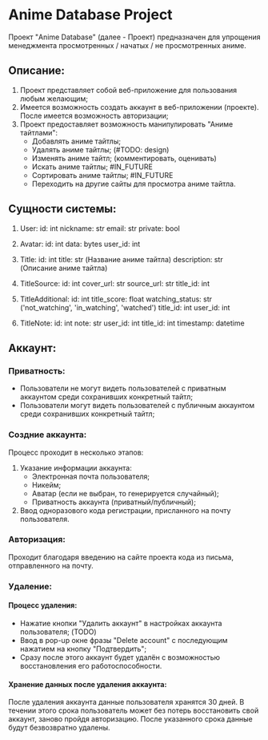 # Anime Database Project
Проект "Anime Database" (далее - Проект) предназначен для упрощения менеджмента просмотренных / начатых / не просмотренных аниме.

## Описание:
1. Проект представляет собой веб-приложение для пользования любым желающим;
2. Имеется возможность создать аккаунт в веб-приложении (проекте). После имеется возможность авторизации;
3. Проект предоставляет возможность манипулировать "Аниме тайтлами":
    - Добавлять аниме тайтлы;
    - Удалять аниме тайтлы;  (#TODO: design)
    - Изменять аниме тайтл;  (комментировать, оценивать)
    - Искать аниме тайтлы;  #IN_FUTURE
    - Сортировать аниме тайтлы;  #IN_FUTURE
    - Переходить на другие сайты для просмотра аниме тайтла.


## Сущности системы:

1. User:
    id: int
    nickname: str
    email: str
    private: bool

2. Avatar:
    id: int
    data: bytes
    user_id: int

3. Title:
    id: int
    title: str (Название аниме тайтла)
    description: str (Описание аниме тайтла)

4. TitleSource:
    id: int
    cover_url: str
    source_url: str
    title_id: int

5. TitleAdditional:
    id: int
    title_score: float
    watching_status: str ('not_watching', 'in_watching', 'watched')
    title_id: int
    user_id: int

6. TitleNote:
    id: int
    note: str
    user_id: int
    title_id: int
    timestamp: datetime


## Аккаунт:

### Приватность:
- Пользователи не могут видеть пользователей с приватным аккаунтом среди сохранивших конкретный тайтл;
- Пользователи могут видеть пользователей с публичным аккаунтом среди сохранивших конкретный тайтл;


### Создние аккаунта:
Процесс проходит в несколько этапов:
1. Указание информации аккаунта:
    - Электронная почта пользователя;
    - Никейм;
    - Аватар (если не выбран, то генерируется случайный);
    - Приватность аккаунта (приватный/публичный);
2. Ввод одноразового кода регистрации, присланного на почту пользователя.


### Авторизация:
Проходит благодаря введению на сайте проекта кода из письма, отправленного на почту.


### Удаление:

#### Процесс удаления:
- Нажатие кнопки "Удалить аккаунт" в настройках аккаунта пользователя; (TODO)
- Ввод в pop-up окне фразы "Delete <nikname> account" с последующим нажатием на кнопку "Подтвердить";
- Сразу после этого аккаунт будет удалён с возможностью восстановления его работоспособности.

#### Хранение данных после удаления аккаунта:
После удаления аккаунта данные пользователя хранятся 30 дней.
В течении этого срока пользователь может без потерь восстановить свой аккаунт, заново пройдя авторизацию.
После указанного срока данные будут безвозвратно удалены.

